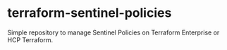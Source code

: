# terraform-sentinel-policies
Simple repository to manage Sentinel Policies on Terraform Enterprise or HCP Terraform.
